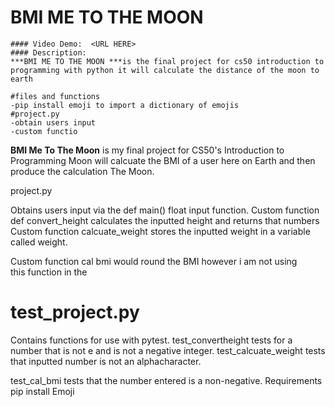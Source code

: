 # BMI ME TO THE MOON
    #### Video Demo:  <URL HERE>
    #### Description:
    ***BMI ME TO THE MOON ***is the final project for cs50 introduction to programming with python it will calculate the distance of the moon to earth

    #files and functions
    -pip install emoji to import a dictionary of emojis
    #project.py
    -obtain users input
    -custom functio




**BMI Me To The Moon** is my final project for CS50's Introduction to Programming Moon will calcuate the BMI of a user here on Earth and then produce the calculation The Moon.

project.py

Obtains users input via the def main() float input function.
Custom function def convert_height calculates the inputted height and returns that numbers
Custom function calcuate_weight stores the inputted weight in a variable called weight.

Custom function cal bmi would round the BMI however i am not using this function in the
# test_project.py
 Contains functions for use with pytest.
test_convertheight tests for a number that is not e and is not a negative integer.
 test_calcuate_weight tests that inputted number is not an alphacharacter.

test_cal_bmi tests that the number entered is a non-negative.
Requirements
 pip install Emoji
